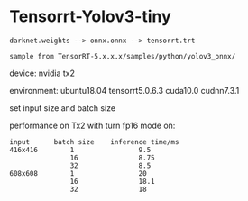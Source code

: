# Tensorrt-Yolov3-tiny

    darknet.weights --> onnx.onnx --> tensorrt.trt

    sample from TensorRT-5.x.x.x/samples/python/yolov3_onnx/

device: nvidia tx2

environment: ubuntu18.04
             tensorrt5.0.6.3
             cuda10.0
             cudnn7.3.1

set input size and batch size

performance on Tx2 with turn fp16 mode on:
       
    input      batch size    inference time/ms
    416x416        1                9.5
                   16               8.75
                   32               8.5
    608x608        1                20
                   16               18.1
                   32               18
